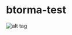 # btorma-test
![alt tag](http://images.akamai.steamusercontent.com/ugc/1617176207582911294/963633D1B7A41EA696382BF6D31B21DD85D21FD4/)
